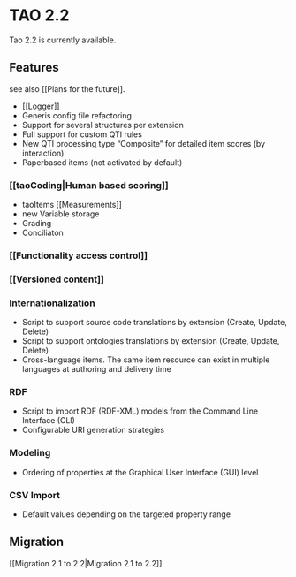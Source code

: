 <!--
author:
    - 'Lionel Lecaque'
created_at: '2011-12-02 11:53:53'
updated_at: '2012-07-09 15:47:37'
tags:
    - 'Past release history'
-->

TAO 2.2
=======

Tao 2.2 is currently available.

Features
--------

see also [[Plans for the future]].

-   [[Logger]]
-   Generis config file refactoring
-   Support for several structures per extension
-   Full support for custom QTI rules
-   New QTI processing type “Composite” for detailed item scores (by interaction)
-   Paperbased items (not activated by default)

### [[taoCoding|Human based scoring]]

-   taoItems [[Measurements]]
-   new Variable storage
-   Grading
-   Conciliaton

### [[Functionality access control]]

### [[Versioned content]]

### Internationalization

-   Script to support source code translations by extension (Create, Update, Delete)
-   Script to support ontologies translations by extension (Create, Update, Delete)
-   Cross-language items. The same item resource can exist in multiple languages at authoring and delivery time

### RDF

-   Script to import RDF (RDF-XML) models from the Command Line Interface (CLI)
-   Configurable URI generation strategies

### Modeling

-   Ordering of properties at the Graphical User Interface (GUI) level

### CSV Import

-   Default values depending on the targeted property range

Migration
---------

[[Migration 2 1 to 2 2|Migration 2.1 to 2.2]]


